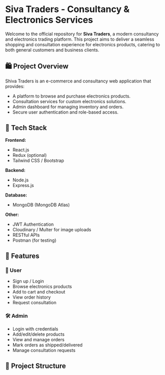 # Siva Traders - Consultancy & Electronics Services

Welcome to the official repository for **Siva Traders**, a modern consultancy and electronics trading platform. This project aims to deliver a seamless shopping and consultation experience for electronics products, catering to both general customers and business clients.

## 🛍️ Project Overview


Shiva Traders is an e-commerce and consultancy web application that provides:
- A platform to browse and purchase electronics products.
- Consultation services for custom electronics solutions.
- Admin dashboard for managing inventory and orders.
- Secure user authentication and role-based access.

## 🚀 Tech Stack

**Frontend:**
- React.js
- Redux (optional)
- Tailwind CSS / Bootstrap

**Backend:**
- Node.js
- Express.js

**Database:**
- MongoDB (MongoDB Atlas)

**Other:**
- JWT Authentication
- Cloudinary / Multer for image uploads
- RESTful APIs
- Postman (for testing)

## 🔐 Features

### 👤 User
- Sign up / Login
- Browse electronics products
- Add to cart and checkout
- View order history
- Request consultation

### 🛠️ Admin
- Login with credentials
- Add/edit/delete products
- View and manage orders
- Mark orders as shipped/delivered
- Manage consultation requests

## 📂 Project Structure

